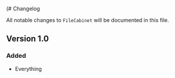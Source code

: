 (# Changelog

All notable changes to `FileCabinet` will be documented in this file.

## Version 1.0

### Added
- Everything
